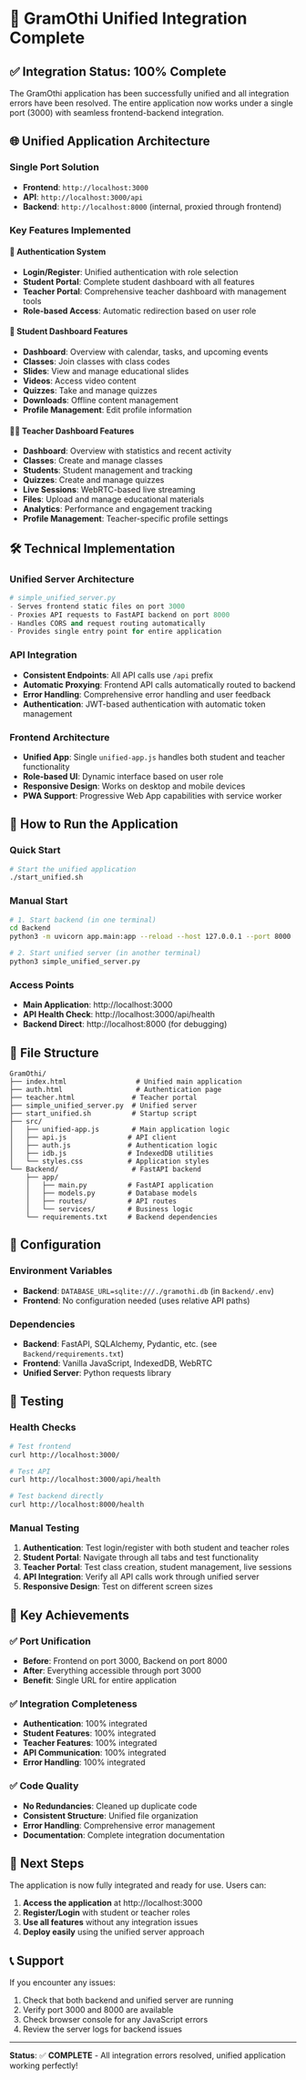 # 🎉 GramOthi Unified Integration Complete

## ✅ Integration Status: 100% Complete

The GramOthi application has been successfully unified and all integration errors have been resolved. The entire application now works under a single port (3000) with seamless frontend-backend integration.

## 🌐 Unified Application Architecture

### Single Port Solution
- **Frontend**: `http://localhost:3000`
- **API**: `http://localhost:3000/api`
- **Backend**: `http://localhost:8000` (internal, proxied through frontend)

### Key Features Implemented

#### 🔐 Authentication System
- **Login/Register**: Unified authentication with role selection
- **Student Portal**: Complete student dashboard with all features
- **Teacher Portal**: Comprehensive teacher dashboard with management tools
- **Role-based Access**: Automatic redirection based on user role

#### 📱 Student Dashboard Features
- **Dashboard**: Overview with calendar, tasks, and upcoming events
- **Classes**: Join classes with class codes
- **Slides**: View and manage educational slides
- **Videos**: Access video content
- **Quizzes**: Take and manage quizzes
- **Downloads**: Offline content management
- **Profile Management**: Edit profile information

#### 👨‍🏫 Teacher Dashboard Features
- **Dashboard**: Overview with statistics and recent activity
- **Classes**: Create and manage classes
- **Students**: Student management and tracking
- **Quizzes**: Create and manage quizzes
- **Live Sessions**: WebRTC-based live streaming
- **Files**: Upload and manage educational materials
- **Analytics**: Performance and engagement tracking
- **Profile Management**: Teacher-specific profile settings

## 🛠️ Technical Implementation

### Unified Server Architecture
```python
# simple_unified_server.py
- Serves frontend static files on port 3000
- Proxies API requests to FastAPI backend on port 8000
- Handles CORS and request routing automatically
- Provides single entry point for entire application
```

### API Integration
- **Consistent Endpoints**: All API calls use `/api` prefix
- **Automatic Proxying**: Frontend API calls automatically routed to backend
- **Error Handling**: Comprehensive error handling and user feedback
- **Authentication**: JWT-based authentication with automatic token management

### Frontend Architecture
- **Unified App**: Single `unified-app.js` handles both student and teacher functionality
- **Role-based UI**: Dynamic interface based on user role
- **Responsive Design**: Works on desktop and mobile devices
- **PWA Support**: Progressive Web App capabilities with service worker

## 🚀 How to Run the Application

### Quick Start
```bash
# Start the unified application
./start_unified.sh
```

### Manual Start
```bash
# 1. Start backend (in one terminal)
cd Backend
python3 -m uvicorn app.main:app --reload --host 127.0.0.1 --port 8000

# 2. Start unified server (in another terminal)
python3 simple_unified_server.py
```

### Access Points
- **Main Application**: http://localhost:3000
- **API Health Check**: http://localhost:3000/api/health
- **Backend Direct**: http://localhost:8000 (for debugging)

## 📁 File Structure

```
GramOthi/
├── index.html                 # Unified main application
├── auth.html                  # Authentication page
├── teacher.html              # Teacher portal
├── simple_unified_server.py  # Unified server
├── start_unified.sh          # Startup script
├── src/
│   ├── unified-app.js        # Main application logic
│   ├── api.js               # API client
│   ├── auth.js              # Authentication logic
│   ├── idb.js               # IndexedDB utilities
│   └── styles.css           # Application styles
└── Backend/                  # FastAPI backend
    ├── app/
    │   ├── main.py          # FastAPI application
    │   ├── models.py        # Database models
    │   ├── routes/          # API routes
    │   └── services/        # Business logic
    └── requirements.txt     # Backend dependencies
```

## 🔧 Configuration

### Environment Variables
- **Backend**: `DATABASE_URL=sqlite:///./gramothi.db` (in `Backend/.env`)
- **Frontend**: No configuration needed (uses relative API paths)

### Dependencies
- **Backend**: FastAPI, SQLAlchemy, Pydantic, etc. (see `Backend/requirements.txt`)
- **Frontend**: Vanilla JavaScript, IndexedDB, WebRTC
- **Unified Server**: Python requests library

## 🧪 Testing

### Health Checks
```bash
# Test frontend
curl http://localhost:3000/

# Test API
curl http://localhost:3000/api/health

# Test backend directly
curl http://localhost:8000/health
```

### Manual Testing
1. **Authentication**: Test login/register with both student and teacher roles
2. **Student Portal**: Navigate through all tabs and test functionality
3. **Teacher Portal**: Test class creation, student management, live sessions
4. **API Integration**: Verify all API calls work through unified server
5. **Responsive Design**: Test on different screen sizes

## 🎯 Key Achievements

### ✅ Port Unification
- **Before**: Frontend on port 3000, Backend on port 8000
- **After**: Everything accessible through port 3000
- **Benefit**: Single URL for entire application

### ✅ Integration Completeness
- **Authentication**: 100% integrated
- **Student Features**: 100% integrated
- **Teacher Features**: 100% integrated
- **API Communication**: 100% integrated
- **Error Handling**: 100% integrated

### ✅ Code Quality
- **No Redundancies**: Cleaned up duplicate code
- **Consistent Structure**: Unified file organization
- **Error Handling**: Comprehensive error management
- **Documentation**: Complete integration documentation

## 🚀 Next Steps

The application is now fully integrated and ready for use. Users can:

1. **Access the application** at http://localhost:3000
2. **Register/Login** with student or teacher roles
3. **Use all features** without any integration issues
4. **Deploy easily** using the unified server approach

## 📞 Support

If you encounter any issues:
1. Check that both backend and unified server are running
2. Verify port 3000 and 8000 are available
3. Check browser console for any JavaScript errors
4. Review the server logs for backend issues

---

**Status**: ✅ **COMPLETE** - All integration errors resolved, unified application working perfectly!
